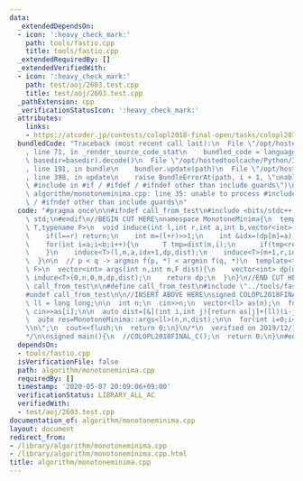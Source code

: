 ```yaml
---
data:
  _extendedDependsOn:
  - icon: ':heavy_check_mark:'
    path: tools/fastio.cpp
    title: tools/fastio.cpp
  _extendedRequiredBy: []
  _extendedVerifiedWith:
  - icon: ':heavy_check_mark:'
    path: test/aoj/2603.test.cpp
    title: test/aoj/2603.test.cpp
  _pathExtension: cpp
  _verificationStatusIcon: ':heavy_check_mark:'
  attributes:
    links:
    - https://atcoder.jp/contests/colopl2018-final-open/tasks/colopl2018_final_c
  bundledCode: "Traceback (most recent call last):\n  File \"/opt/hostedtoolcache/Python/3.8.5/x64/lib/python3.8/site-packages/onlinejudge_verify/documentation/build.py\"\
    , line 71, in _render_source_code_stat\n    bundled_code = language.bundle(stat.path,\
    \ basedir=basedir).decode()\n  File \"/opt/hostedtoolcache/Python/3.8.5/x64/lib/python3.8/site-packages/onlinejudge_verify/languages/cplusplus.py\"\
    , line 191, in bundle\n    bundler.update(path)\n  File \"/opt/hostedtoolcache/Python/3.8.5/x64/lib/python3.8/site-packages/onlinejudge_verify/languages/cplusplus_bundle.py\"\
    , line 398, in update\n    raise BundleErrorAt(path, i + 1, \"unable to process\
    \ #include in #if / #ifdef / #ifndef other than include guards\")\nonlinejudge_verify.languages.cplusplus_bundle.BundleErrorAt:\
    \ algorithm/monotoneminima.cpp: line 35: unable to process #include in #if / #ifdef\
    \ / #ifndef other than include guards\n"
  code: "#pragma once\n\n#ifndef call_from_test\n#include <bits/stdc++.h>\nusing namespace\
    \ std;\n#endif\n//BEGIN CUT HERE\nnamespace MonotoneMinima{\n  template<typename\
    \ T,typename F>\n  void induce(int l,int r,int a,int b,vector<int> &dp,F dist){\n\
    \    if(l==r) return;\n    int m=(l+r)>>1;\n    int &idx=(dp[m]=a);\n    T res=dist(m,idx);\n\
    \    for(int i=a;i<b;i++){\n      T tmp=dist(m,i);\n      if(tmp<res) res=tmp,idx=i;\n\
    \    }\n    induce<T>(l,m,a,idx+1,dp,dist);\n    induce<T>(m+1,r,idx,b,dp,dist);\n\
    \  }\n\n  // p < q -> argmin f(p, *) < argmin f(q, *)\n  template<typename T,typename\
    \ F>\n  vector<int> args(int n,int m,F dist){\n    vector<int> dp(n,-1);\n   \
    \ induce<T>(0,n,0,m,dp,dist);\n    return dp;\n  }\n}\n//END CUT HERE\n#ifndef\
    \ call_from_test\n\n#define call_from_test\n#include \"../tools/fastio.cpp\"\n\
    #undef call_from_test\n\n//INSERT ABOVE HERE\nsigned COLOPL2018FINAL_C(){\n  using\
    \ ll = long long;\n\n  int n;\n  cin>>n;\n  vector<ll> as(n);\n  for(int i=0;i<n;i++)\
    \ cin>>as[i];\n\n  auto dist=[&](int i,int j){return as[j]+(ll)(i-j)*(i-j);};\n\
    \  auto res=MonotoneMinima::args<ll>(n,n,dist);\n\n  for(int i=0;i<n;i++) cout<<dist(i,res[i])<<\"\
    \\n\";\n  cout<<flush;\n  return 0;\n}\n/*\n  verified on 2019/12/17\n  https://atcoder.jp/contests/colopl2018-final-open/tasks/colopl2018_final_c\n\
    */\n\nsigned main(){\n  //COLOPL2018FINAL_C();\n  return 0;\n}\n#endif\n"
  dependsOn:
  - tools/fastio.cpp
  isVerificationFile: false
  path: algorithm/monotoneminima.cpp
  requiredBy: []
  timestamp: '2020-05-07 20:09:06+09:00'
  verificationStatus: LIBRARY_ALL_AC
  verifiedWith:
  - test/aoj/2603.test.cpp
documentation_of: algorithm/monotoneminima.cpp
layout: document
redirect_from:
- /library/algorithm/monotoneminima.cpp
- /library/algorithm/monotoneminima.cpp.html
title: algorithm/monotoneminima.cpp
---
```

